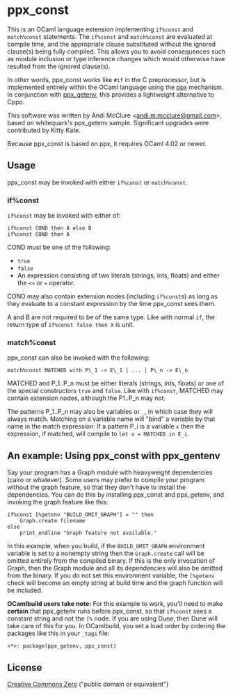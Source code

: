 ppx_const
=========

This is an OCaml language extension implementing `if%const` and `match%const` statements. The `if%const` and `match%const` are evaluated at compile time, and the appropriate clause substituted without the ignored clause(s) being fully compiled. This allows you to avoid consequences such as module inclusion or type inference changes which would otherwise have resulted from the ignored clause(s).

In other words, ppx\_const works like `#if` in the C preprocessor, but is implemented entirely within the OCaml language using the [ppx](http://whitequark.org/blog/2014/04/16/a-guide-to-extension-points-in-ocaml/) mechanism. In conjunction with [ppx_getenv](https://github.com/whitequark/ppx_getenv), this provides a lightweight alternative to Cppo.

This software was written by Andi McClure <<andi.m.mcclure@gmail.com>>, based on whitequark's ppx\_getenv sample. Significant upgrades were contributed by Kitty Kate.

Because ppx\_const is based on ppx, it requires OCaml 4.02 or newer.

Usage
-----

ppx\_const may be invoked with either `if%const` or `match%const`.

### if%const

`if%const` may be invoked with either of:

    if%const COND then A else B
    if%const COND then A

COND must be one of the following:

* `true`
* `false`
* An expression consisting of two literals (strings, ints, floats) and either the `<>` or `=` operator.

COND may also contain extension nodes (including `if%const`s) as long as they evaluate to a constant expression by the time ppx\_const sees them.

A and B are not required to be of the same type. Like with normal `if`, the return type of `if%const false then X` is unit.

### match%const

ppx\_const can also be invoked with the following:

    match%const MATCHED with P\_1 -> E\_1 | ... | P\_n -> E\_n

MATCHED and P\_1..P\_n must be either literals (strings, ints, floats) or one of the special constructors `true` and `false`. Like with `if%const`, MATCHED may contain extension nodes, although the P1..P\_n may not.

The patterns P\_1..P\_n may also be variables or `_`, in which case they will always match. Matching on a variable name will "bind" a variable by that name in the match expression: If a pattern P\_i is a variable `x` then the expression, if matched, will compile to `let x = MATCHED in E_i`.


An example: Using ppx_const with ppx\_gentenv
---------------------------------------------

Say your program has a Graph module with heavyweight dependencies (cairo or whatever). Some users may prefer to compile your program without the graph feature, so that they don't have to install the dependencies. You can do this by installing ppx\_const and ppx\_getenv, and invoking the graph feature like this:

    if%const [%getenv "BUILD_OMIT_GRAPH"] = "" then
        Graph.create filename
    else
        print_endline "Graph feature not available."

In this example, when you build, if the `BUILD_OMIT_GRAPH` environment variable is set to a nonempty string then the `Graph.create` call will be omitted entirely from the compiled binary. If this is the only invocation of Graph, then the Graph module and all its dependencies will also be omitted from the binary. If you do not set this environment variable, the `[%getenv` check will become an empty string at build time and the graph function will be included.

**OCamlbuild users take note:** For this example to work, you'll need to make **certain** that ppx\_getenv runs before ppx\_const, so that `if%const` sees a constant string and not the `[%` node. If you are using Dune, then Dune will take care of this for you. In OCamlbuild, you set a load order by ordering the packages like this in your `_tags` file:

    <*>: package(ppx_getenv, ppx_const)

License
-------

[Creative Commons Zero](LICENSE.txt) ("public domain or equivalent")
